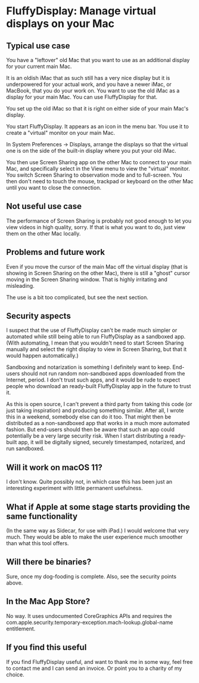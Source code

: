 FluffyDisplay: Manage virtual displays on your Mac
==================================================

Typical use case
----------------

You have a "leftover" old Mac that you want to use as an additional
display for your current main Mac.

It is an oldish iMac that as such still has a very nice display but it
is underpowered for your actual work, and you have a newer iMac, or
MacBook, that you do your work on. You want to use the old iMac as a
display for your main Mac. You can use FluffyDisplay for that.

You set up the old iMac so that it is right on either side of your
main Mac's display.

You start FluffyDisplay. It appears as an icon in the menu bar. You
use it to create a "virtual" monitor on your main Mac.

In System Preferences -> Displays, arrange the displays so that the
virtual one is on the side of the built-in display where you put your
old iMac.

You then use Screen Sharing app on the other Mac to connect to your
main Mac, and specifically select in the View menu to view the
"virtual" monitor. You switch Screen Sharing to observation mode and
to full-screen. You then don't need to touch the mouse, trackpad or
keyboard on the other Mac until you want to close the connection.

Not useful use case
-------------------

The performance of Screen Sharing is probably not good enough to let
you view videos in high quality, sorry. If that is what you want to
do, just view them on the other Mac locally.

Problems and future work
------------------------

Even if you move the cursor of the main Mac off the virtual display
(that is showing in Screen Sharing on the other Mac), there is still a
"ghost" cursor moving in the Screen Sharing window. That is highly
irritating and misleading.

The use is a bit too complicated, but see the next section.

Security aspects
----------------

I suspect that the use of FluffyDisplay can't be made much simpler or
automated while still being able to run FluffyDisplay as a sandboxed
app. (With automating, I mean that you wouldn't need to start Screen
Sharing manually and select the right display to view in Screen
Sharing, but that it would happen automatically.)

Sandboxing and notarization is something I definitely want to keep.
End-users should not run random non-sandboxed apps downloaded from the
Internet, period. I don't trust such apps, and it would be rude to
expect people who download an ready-built FluffyDisplay app in the
future to trust it.

As this is open source, I can't prevent a third party from taking this
code (or just taking inspiration) and producing something similar.
After all, I wrote this in a weekend, somebody else can do it too.
That might then be distributed as a non-sandboxed app that works in a
much more automated fashion. But end-users should then be aware that
such an app could potentially be a very large security risk. When I
start distributing a ready-built app, it will be digitally signed,
securely timestamped, notarized, and run sandboxed.

Will it work on macOS 11?
-------------------------

I don't know. Quite possibly not, in which case this has been just an
interesting experiment with little permanent usefulness.


What if Apple at some stage starts providing the same functionality
-------------------------------------------------------------------

(In the same way as Sidecar, for use with iPad.) I would welcome that
very much. They would be able to make the user experience much
smoother than what this tool offers.

Will there be binaries?
-----------------------

Sure, once my dog-fooding is complete. Also, see the security points
above.


In the Mac App Store?
---------------------

No way. It uses undocumented CoreGraphics APIs and requires the
com.apple.security.temporary-exception.mach-lookup.global-name
entitlement.

If you find this useful
-----------------------

If you find FluffyDisplay useful, and want to thank me in some way,
feel free to contact me and I can send an invoice. Or point you to a
charity of my choice.
